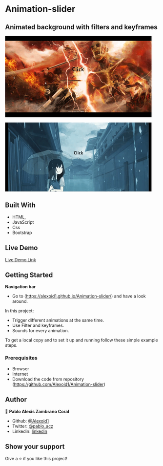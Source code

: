 # Animation-slider

## Animated background with filters and keyframes




![screenshot](./imagenes/CssSaturation.gif)


![screenshot](./imagenes/Rain.gif)


## Built With

- HTML,
- JavaScript
- Css
- Bootstrap

## Live Demo

[Live Demo Link](https://alexoid1.github.io/Animation-slider/)


## Getting Started

**Navigation bar**
- Go to (https://alexoid1.github.io/Animation-slider/) and have a look around. 


In this project:

- Trigger different animations at the same time.
- Use Filter and keyframes.
- Sounds for every animation.

To get a local copy  and to set it up and running follow these simple example steps.

### Prerequisites

- Browser
- Internet
- Download the code from repository (https://github.com/Alexoid1/Animation-slider)


## Author

👤 **Pablo Alexis Zambrano Coral**

- Github: [@Alexoid1](https://github.com/Alexoid1)
- Twitter: [@pablo_acz](https://twitter.com/pablo_acz)
- Linkedin: [linkedin](https://www.linkedin.com/in/pablo-alexis-zambrano-coral-7a614a189/)



## Show your support

Give a ⭐️ if you like this project!

